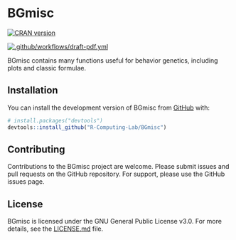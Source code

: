 
<!-- README.md is generated from README.Rmd. Please edit that file -->

# BGmisc

<!-- badges: start -->

[![CRAN
version](https://www.r-pkg.org/badges/version/BGmisc)](https://cran.r-project.org/package=BGmisc)

[![.github/workflows/draft-pdf.yml](https://github.com/R-Computing-Lab/BGmisc/actions/workflows/draft-pdf.yml/badge.svg)](https://github.com/R-Computing-Lab/BGmisc/actions/workflows/draft-pdf.yml)
<!-- badges: end -->

BGmisc contains many functions useful for behavior genetics, including
plots and classic formulae.

## Installation

You can install the development version of BGmisc from
[GitHub](https://github.com/) with:

``` r
# install.packages("devtools")
devtools::install_github("R-Computing-Lab/BGmisc")
```

## Contributing

Contributions to the BGmisc project are welcome. Please submit issues
and pull requests on the GitHub repository. For support, please use the
GitHub issues page.

## License

BGmisc is licensed under the GNU General Public License v3.0. For more
details, see the
[LICENSE.md](https://github.com/R-Computing-Lab/BGmisc/blob/main/LICENSE.md)
file.
